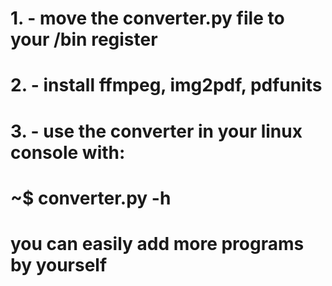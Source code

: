 # 1. - move the converter.py file to your /bin register
# 2. - install ffmpeg, img2pdf, pdfunits
# 3. - use the converter in your linux console with:
#      ~$ converter.py -h

# you can easily add more programs by yourself